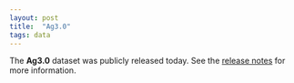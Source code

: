 ```yaml
---
layout: post
title:  "Ag3.0"
tags: data
---
```


The <strong>Ag3.0</strong> dataset was publicly released today. See
the [release
notes](https://malariagen.github.io/vector-data/ag3/ag3.0.html) for
more information.


